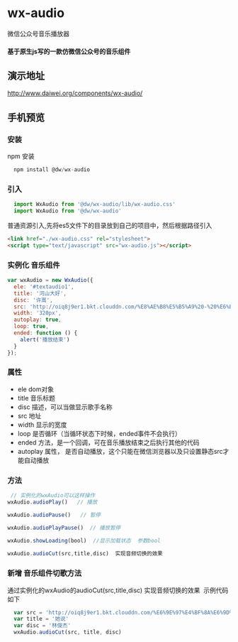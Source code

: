 # wx-audio
微信公众号音乐播放器

#### 基于原生js写的一款仿微信公众号的音乐组件

## 演示地址
http://www.daiwei.org/components/wx-audio/

## 手机预览

### 安装 
npm 安装
```js
  npm install @dw/wx-audio
```

### 引入
```js
  import WxAudio from '@dw/wx-audio/lib/wx-audio.css'
  import WxAudio from '@dw/wx-audio'
```

普通资源引入,先将es5文件下的目录放到自己的项目中，然后根据路径引入
```html
<link href="./wx-audio.css" rel="stylesheet">
<script type="text/javascript" src="wx-audio.js"></script>
```

### 实例化 音乐组件 
```js
var wxAudio = new WxAudio({
  ele: '#textaudio1',
  title: '河山大好',
  disc: '许嵩',
  src: 'http://oiq8j9er1.bkt.clouddn.com/%E8%AE%B8%E5%B5%A9%20-%20%E6%B2%B3%E5%B1%B1%E5%A4%A7%E5%A5%BD1.mp3',
  width: '320px',
  autoplay: true,
  loop: true,
  ended: function () {
    alert('播放结束')
  }
});
```

### 属性
  - ele dom对象
  - title 音乐标题
  - disc 描述，可以当做显示歌手名称
  - src 地址
  - width 显示的宽度
  - loop 是否循环（当循环状态下时候，ended事件不会执行）
  - ended 方法，是一个回调，可在音乐播放结束之后执行其他的代码
  - autoplay 属性， 是否自动播放，这个只能在微信浏览器以及只设置静态src才能自动播放
### 方法
```js
 // 实例化的wxAudio可以这样操作
wxAudio.audioPlay()   // 播放

wxAudio.audioPause()   // 暂停

wxAudio.audioPlayPause()  // 播放暂停

wxAudio.showLoading(bool)  //显示加载状态  参数bool
 
wxAudio.audioCut(src,title,disc)  实现音频切换的效果
```

### 新增 音乐组件切歌方法 
通过实例化的wxAudio的audioCut(src,title,disc)  实现音频切换的效果  示例代码如下
```js
  var src = 'http://oiq8j9er1.bkt.clouddn.com/%E6%9E%97%E4%BF%8A%E6%9D%B0%20-%20%E5%A5%B9%E8%AF%B41.mp3'
  var title = '她说'
  var disc = '林俊杰'
  wxAudio.audioCut(src, title, disc)
```
